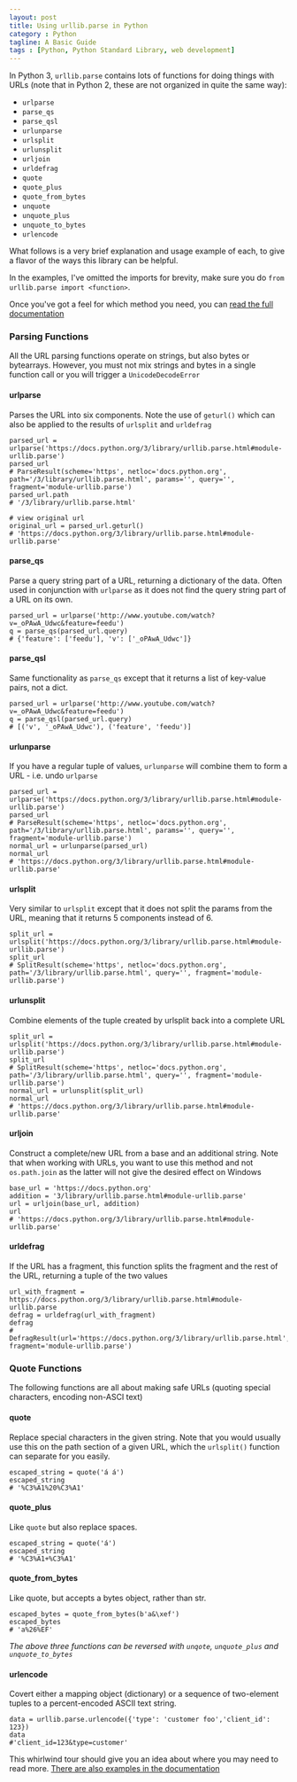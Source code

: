 ```yaml
---
layout: post
title: Using urllib.parse in Python
category : Python
tagline: A Basic Guide
tags : [Python, Python Standard Library, web development]
---
```


In Python 3, `urllib.parse` contains lots of functions for doing things with URLs (note that in Python 2, these are not organized in quite the same way):

- `urlparse`
- `parse_qs`
- `parse_qsl`
- `urlunparse`
- `urlsplit`
- `urlunsplit`
- `urljoin`
- `urldefrag`
- `quote`
- `quote_plus`
- `quote_from_bytes`
- `unquote`
- `unquote_plus`
- `unquote_to_bytes`
- `urlencode`

What follows is a very brief explanation and usage example of each, to give a flavor of the 
ways this library can be helpful. 

In the examples, I've omitted the imports for brevity, make sure you do `from urllib.parse import <function>`. 

Once you've got a feel
for which method you need, you can [read the full documentation](https://docs.python.org/3/library/urllib.parse.html#module-urllib.parse)

### Parsing Functions

All the URL parsing functions operate on strings, but also bytes or bytearrays. However, you must
not mix strings and bytes in a single function call or you will trigger a `UnicodeDecodeError`

#### urlparse
Parses the URL into six components. Note the use of `geturl()` which can also be applied to the
 results of `urlsplit` and `urldefrag`

```buildoutcfg
parsed_url = urlparse('https://docs.python.org/3/library/urllib.parse.html#module-urllib.parse')
parsed_url
# ParseResult(scheme='https', netloc='docs.python.org', path='/3/library/urllib.parse.html', params='', query='', fragment='module-urllib.parse')
parsed_url.path
# '/3/library/urllib.parse.html'

# view original url
original_url = parsed_url.geturl()
# 'https://docs.python.org/3/library/urllib.parse.html#module-urllib.parse'
```

#### parse_qs
Parse a query string part of a URL, returning a dictionary of the data. Often used in
conjunction with `urlparse` as it does not find the query string part of a URL on its own.

```buildoutcfg
parsed_url = urlparse('http://www.youtube.com/watch?v=_oPAwA_Udwc&feature=feedu')
q = parse_qs(parsed_url.query)
# {'feature': ['feedu'], 'v': ['_oPAwA_Udwc']}
```

#### parse_qsl
Same functionality as `parse_qs` except that it returns a list of key-value pairs, not a dict. 

```buildoutcfg
parsed_url = urlparse('http://www.youtube.com/watch?v=_oPAwA_Udwc&feature=feedu')
q = parse_qsl(parsed_url.query)
# [('v', '_oPAwA_Udwc'), ('feature', 'feedu')]
```

#### urlunparse
If you have a regular tuple of values, `urlunparse` will combine them to form a URL - i.e. undo
`urlparse`

```
parsed_url = urlparse('https://docs.python.org/3/library/urllib.parse.html#module-urllib.parse')
parsed_url
# ParseResult(scheme='https', netloc='docs.python.org', path='/3/library/urllib.parse.html', params='', query='', fragment='module-urllib.parse')
normal_url = urlunparse(parsed_url)
normal_url
# 'https://docs.python.org/3/library/urllib.parse.html#module-urllib.parse'
```

#### urlsplit

Very similar to `urlsplit` except that it does not split the params from the URL, meaning that 
it returns 5 components instead of 6.

```buildoutcfg
split_url = urlsplit('https://docs.python.org/3/library/urllib.parse.html#module-urllib.parse')
split_url
# SplitResult(scheme='https', netloc='docs.python.org', path='/3/library/urllib.parse.html', query='', fragment='module-urllib.parse')
```

#### urlunsplit

Combine elements of the tuple created by urlsplit back into a complete URL

```
split_url = urlsplit('https://docs.python.org/3/library/urllib.parse.html#module-urllib.parse')
split_url
# SplitResult(scheme='https', netloc='docs.python.org', path='/3/library/urllib.parse.html', query='', fragment='module-urllib.parse')
normal_url = urlunsplit(split_url)
normal_url
# 'https://docs.python.org/3/library/urllib.parse.html#module-urllib.parse'
```

#### urljoin

Construct a complete/new URL from a base and an additional string. Note that when working
with URLs, you want to use this method and not `os.path.join` as the latter will not give the
desired effect on Windows

```buildoutcfg
base_url = 'https://docs.python.org'
addition = '3/library/urllib.parse.html#module-urllib.parse'
url = urljoin(base_url, addition)
url
# 'https://docs.python.org/3/library/urllib.parse.html#module-urllib.parse'
```

#### urldefrag

If the URL has a fragment, this function splits the fragment and the rest of the URL, returning a tuple of the
two values

```buildoutcfg
url_with_fragment = https://docs.python.org/3/library/urllib.parse.html#module-urllib.parse
defrag = urldefrag(url_with_fragment)
defrag
# DefragResult(url='https://docs.python.org/3/library/urllib.parse.html', fragment='module-urllib.parse')
```


### Quote Functions

The following functions are all about making safe URLs (quoting special characters, encoding non-ASCI text)

#### quote

Replace special characters in the given string. Note that you would usually use this on the path 
section of a given URL, which the `urlsplit()` function can separate for you easily.

```buildoutcfg
escaped_string = quote('á á')
escaped_string
# '%C3%A1%20%C3%A1'
```

#### quote_plus

Like `quote` but also replace spaces.
```buildoutcfg
escaped_string = quote('á')
escaped_string
# '%C3%A1+%C3%A1'
```

#### quote_from_bytes

Like quote, but accepts a bytes object, rather than str.

```buildoutcfg
escaped_bytes = quote_from_bytes(b'a&\xef')
escaped_bytes
# 'a%26%EF'
```

*The above three functions can be reversed with `unqote`, `unquote_plus` and `unquote_to_bytes`*


#### urlencode

Covert either a mapping object (dictionary) or a sequence of two-element tuples to a 
percent-encoded ASCII text string.

```buildoutcfg
data = urllib.parse.urlencode({'type': 'customer foo','client_id': 123})
data
#'client_id=123&type=customer'

```

This whirlwind tour should give you an idea about where you may need to read more. [There are also examples
in the documentation](https://docs.python.org/3/library/urllib.request.html#urllib-examples)





